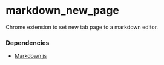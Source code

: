 markdown_new_page
=================

Chrome extension to set new tab page to a markdown editor.


### Dependencies
* [Markdown js](https://github.com/evilstreak/markdown-js)

